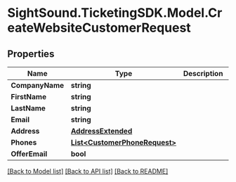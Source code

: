 # SightSound.TicketingSDK.Model.CreateWebsiteCustomerRequest

## Properties

Name | Type | Description | Notes
------------ | ------------- | ------------- | -------------
**CompanyName** | **string** |  | [optional] 
**FirstName** | **string** |  | 
**LastName** | **string** |  | 
**Email** | **string** |  | 
**Address** | [**AddressExtended**](AddressExtended.md) |  | 
**Phones** | [**List&lt;CustomerPhoneRequest&gt;**](CustomerPhoneRequest.md) |  | [optional] 
**OfferEmail** | **bool** |  | 

[[Back to Model list]](../README.md#documentation-for-models) [[Back to API list]](../README.md#documentation-for-api-endpoints) [[Back to README]](../README.md)

